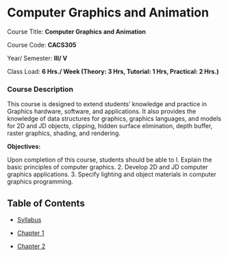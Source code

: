 # Computer Graphics and Animation

Course Title: **Computer Graphics and Animation**

Course Code: **CACS305**

Year/ Semester: **III/ V**

Class Load: **6 Hrs./ Week (Theory: 3 Hrs, Tutorial: 1 Hrs, Practical: 2 Hrs.)**

### Course Description

<p align="justify">

This course is designed to extend students’ knowledge and practice in Graphics hardware, software, and applications. It also provides the knowledge of data structures for graphics, graphics languages, and models for 2D and JD objects, clipping, hidden surface elimination, depth buffer, raster graphics, shading, and rendering.

</p>

<p align="justify">

<b>Objectives:</b>

Upon completion of this course, students should be able to I. Explain the basic principles of computer graphics. 2. Develop 2D and JD computer graphics applications. 3. Specify lighting and object materials in computer graphics programming.

</p>

## Table of Contents

- [Syllabus](./syllabus.md)

- [Chapter 1](./Unit%2001%20%3A%20Introduction%20to%20Computer%20Graphic/README.md)

- [Chapter 2](./Unit%2002%20%3A%20Two%20Dimensional%20and%20Three%20Dimensional%20Transformation/README.md)